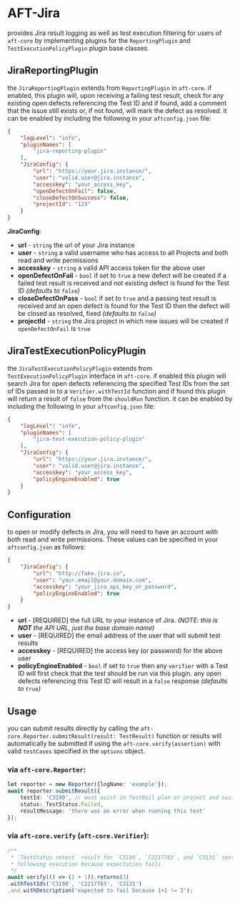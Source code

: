 # AFT-Jira
provides Jira result logging as well as test execution filtering for users of `aft-core` by implementing plugins for the `ReportingPlugin` and `TestExecutionPolicyPlugin` plugin base classes.

## JiraReportingPlugin
the `JiraReportingPlugin` extends from `ReportingPlugin` in `aft-core`. if enabled, this plugin will, upon receiving a failing test result, check for any existing open defects referencing the Test ID and if found, add a comment that the issue still exists or, if not found, will mark the defect as resolved. it can be enabled by including the following in your `aftconfig.json` file:
```json
{
    "logLevel": "info",
    "pluginNames": [
        "jira-reporting-plugin"
    ],
    "JiraConfig": {
        "url": "https://your.jira.instance/",
        "user": "valid.user@jira.instance",
        "accesskey": "your_access_key",
        "openDefectOnFail": false,
        "closeDefectOnSuccess": false,
        "projectId": "123"
    }
}
```
**JiraConfig**:
- **url** - `string` the url of your Jira instance
- **user** - `string` a valid username who has access to all Projects and both read and write permissions
- **accesskey** - `string` a valid API access token for the above user
- **openDefectOnFail** - `bool` if set to `true` a new defect will be created if a failed test result is received and not existing defect is found for the Test ID _(defaults to `false`)_
- **closeDefectOnPass** - `bool` if set to `true` and a passing test result is received and an open defect is found for the Test ID then the defect will be closed as resolved, fixed _(defaults to `false`)_
- **projectId** - `string` the Jira project in which new issues will be created if `openDefectOnFail` is `true`

## JiraTestExecutionPolicyPlugin
the `JiraTestExecutionPolicyPlugin` extends from `TestExecutionPolicyPlugin` interface in `aft-core`. if enabled this plugin will search Jira for open defects referencing the specified Test IDs from the set of IDs passed in to a `Verifier.withTestId` function and if found this plugin will return a result of `false` from the `shouldRun` function. it can be enabled by including the following in your `aftconfig.json` file:
```json
{
    "logLevel": "info",
    "pluginNames": [
        "jira-test-execution-policy-plugin"
    ],
    "JiraConfig": {
        "url": "https://your.jira.instance/",
        "user": "valid.user@jira.instance",
        "accesskey": "your_access_key",
        "policyEngineEnabled": true
    }
}
```
## Configuration
to open or modify defects in Jira, you will need to have an account with both read and write permissions. These values can be specified in your `aftconfig.json` as follows:
```json
{
    "JiraConfig": {
        "url": "http://fake.jira.io",
        "user": "your.email@your.domain.com",
        "accesskey": "your_jira_api_key_or_password",
        "policyEngineEnabled": true
    }
}
```
- **url** - [REQUIRED] the full URL to your instance of Jira. _(NOTE: this is **NOT** the API URL, just the base domain name)_
- **user** - [REQUIRED] the email address of the user that will submit test results
- **accesskey** - [REQUIRED] the access key (or password) for the above user
- **policyEngineEnabled** - `bool` if set to `true` then any `verifier` with a Test ID will first check that the test should be run via this plugin. any open defects referencing this Test ID will result in a `false` response _(defaults to `true`)_

## Usage
you can submit results directly by calling the `aft-core.Reporter.submitResult(result: TestResult)` function or results will automatically be submitted if using the `aft-core.verify(assertion)` with valid `testCases` specified in the `options` object. 

### via `aft-core.Reporter`:
```typescript
let reporter = new Reporter({logName: 'example'});
await reporter.submitResult({
    testId: 'C3190', // must exist in TestRail plan or project and suites
    status: TestStatus.Failed,
    resultMessage: 'there was an error when running this test'
});
```
### via `aft-core.verify` (`aft-core.Verifier`):
```typescript
/** 
 * `TestStatus.retest` result for `C3190`, `C2217763`, and `C3131` sent to TestRail
 * following execution because expectation fails
 */
await verify(() => (1 + 1)).returns(3) 
.withTestIds('C3190', 'C2217763', 'C3131')
.and.withDescription('expected to fail because 1+1 != 3');
```
